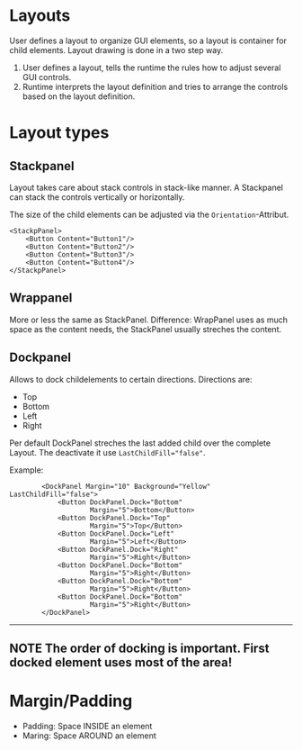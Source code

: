 
# Layouts

User defines a layout to organize GUI elements, so a layout is container for child elements. Layout drawing is done in a two step way.

1. User defines a layout, tells the runtime the rules how to adjust several GUI controls.
2. Runtime interprets the layout definition and tries to arrange the controls based on the layout definition.



# Layout types

## Stackpanel

Layout takes care about stack controls in stack-like manner. A Stackpanel can stack the controls vertically or horizontally.

The size of the child elements can be adjusted via the `Orientation`-Attribut.

```
<StackpPanel>
    <Button Content="Button1"/>
    <Button Content="Button2"/>
    <Button Content="Button3"/>
    <Button Content="Button4"/>
</StackpPanel>
```

## Wrappanel

More or less the same as StackPanel. Difference: WrapPanel uses as much space as the content needs, the StackPanel usually streches the content.

## Dockpanel

Allows to dock childelements to certain directions. Directions are:
- Top
- Bottom
- Left 
- Right

Per default DockPanel streches the last added child over the complete Layout. The deactivate it use  `LastChildFill="false"`.

Example:

```
        <DockPanel Margin="10" Background="Yellow" LastChildFill="false">
            <Button DockPanel.Dock="Bottom" 
                    Margin="5">Bottom</Button>
            <Button DockPanel.Dock="Top" 
                    Margin="5">Top</Button>
            <Button DockPanel.Dock="Left" 
                    Margin="5">Left</Button>
            <Button DockPanel.Dock="Right" 
                    Margin="5">Right</Button>
            <Button DockPanel.Dock="Bottom" 
                    Margin="5">Right</Button>
            <Button DockPanel.Dock="Bottom" 
                    Margin="5">Right</Button>
            <Button DockPanel.Dock="Bottom" 
                    Margin="5">Right</Button>
        </DockPanel>

```

---
**NOTE**
 The order of docking is important. First docked element uses most of the area! 
---

# Margin/Padding

- Padding: Space INSIDE an element
- Maring: Space AROUND an element